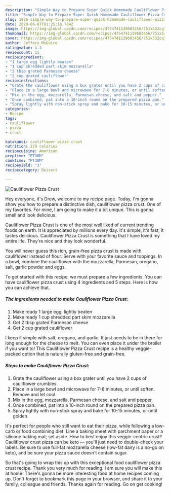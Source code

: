 ```yaml
---
description: "Simple Way to Prepare Super Quick Homemade Cauliflower Pizza Crust"
title: "Simple Way to Prepare Super Quick Homemade Cauliflower Pizza Crust"
slug: 1926-simple-way-to-prepare-super-quick-homemade-cauliflower-pizza-crust
date: 2020-06-07T01:25:18.704Z
image: https://img-global.cpcdn.com/recipes/4754741139603456/751x532cq70/cauliflower-pizza-crust-recipe-main-photo.jpg
thumbnail: https://img-global.cpcdn.com/recipes/4754741139603456/751x532cq70/cauliflower-pizza-crust-recipe-main-photo.jpg
cover: https://img-global.cpcdn.com/recipes/4754741139603456/751x532cq70/cauliflower-pizza-crust-recipe-main-photo.jpg
author: Jeffery McGuire
ratingvalue: 4.3
reviewcount: 11
recipeingredient:
- "1 large egg lightly beaten"
- "1 cup shredded part skim mozzarella"
- "2 tbsp grated Parmesan cheese"
- "2 cup grated cauliflower"
recipeinstructions:
- "Grate the cauliflower using a box grater until you have 2 cups of cauliflower crumbles."
- "Place in a large bowl and microwave for 7-8 minutes, or until soften. Remove and let cool."
- "Mix in the egg, mozzarella, Parmesan cheese, and salt and pepper."
- "Once combined, pat into a 10-inch round on the prepared pizza pan."
- "Spray lightly with non-stick spray and bake for 10-15 minutes, or until golden."
categories:
- Recipe
tags:
- cauliflower
- pizza
- crust

katakunci: cauliflower pizza crust 
nutrition: 279 calories
recipecuisine: American
preptime: "PT30M"
cooktime: "PT30M"
recipeyield: "3"
recipecategory: Dessert

---
```



![Cauliflower Pizza Crust](https://img-global.cpcdn.com/recipes/4754741139603456/751x532cq70/cauliflower-pizza-crust-recipe-main-photo.jpg)

Hey everyone, it's Drew, welcome to my recipe page. Today, I'm gonna show you how to prepare a distinctive dish, cauliflower pizza crust. One of my favorites. For mine, I am going to make it a bit unique. This is gonna smell and look delicious.

Cauliflower Pizza Crust is one of the most well liked of current trending foods on earth. It is appreciated by millions every day. It's simple, it's fast, it tastes delicious. Cauliflower Pizza Crust is something that I have loved my entire life. They're nice and they look wonderful.

You will never guess this rich, grain-free pizza crust is made with cauliflower instead of flour. Serve with your favorite sauce and toppings. In a bowl, combine the cauliflower with the mozzarella, Parmesan, oregano, salt, garlic powder and eggs.


To get started with this recipe, we must prepare a few ingredients. You can have cauliflower pizza crust using 4 ingredients and 5 steps. Here is how you can achieve that.

<!--inarticleads1-->

##### The ingredients needed to make Cauliflower Pizza Crust:

1. Make ready 1 large egg, lightly beaten
1. Make ready 1 cup shredded part skim mozzarella
1. Get 2 tbsp grated Parmesan cheese
1. Get 2 cup grated cauliflower


I keep it simple with salt, oregano, and garlic. It just needs to be in there for long enough for the cheese to melt. You can even place it under the broiler if you want to! This Cauliflower Pizza Crust recipe is a healthy veggie-packed option that is naturally gluten-free and grain-free. 

<!--inarticleads2-->

##### Steps to make Cauliflower Pizza Crust:

1. Grate the cauliflower using a box grater until you have 2 cups of cauliflower crumbles.
1. Place in a large bowl and microwave for 7-8 minutes, or until soften. Remove and let cool.
1. Mix in the egg, mozzarella, Parmesan cheese, and salt and pepper.
1. Once combined, pat into a 10-inch round on the prepared pizza pan.
1. Spray lightly with non-stick spray and bake for 10-15 minutes, or until golden.


It&#39;s perfect for people who still want to eat their pizza, while following a low-carb or food combining diet. Line a baking sheet with parchment paper or a silicone baking mat; set aside. How to best enjoy this veggie-centric crust? Cauliflower crust pizza can be keto — you&#39;ll just need to double-check your labels. Be sure to use full-fat mozzarella cheese (low-fat dairy is a no-go on keto), and be sure your pizza sauce doesn&#39;t contain sugar. 

So that's going to wrap this up with this exceptional food cauliflower pizza crust recipe. Thank you very much for reading. I am sure you will make this at home. There's gonna be more interesting food at home recipes coming up. Don't forget to bookmark this page in your browser, and share it to your family, colleague and friends. Thanks again for reading. Go on get cooking!
